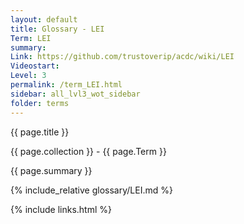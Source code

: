 ```yaml
---
layout: default
title: Glossary - LEI
Term: LEI
summary: 
Link: https://github.com/trustoverip/acdc/wiki/LEI
Videostart: 
Level: 3
permalink: /term_LEI.html
sidebar: all_lvl3_wot_sidebar
folder: terms
---
```


{{ page.title }}

{{ page.collection }} - {{ page.Term }}

   {{ page.summary }}

{% include_relative glossary/LEI.md %}

 {% include links.html %} 
